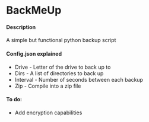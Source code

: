 BackMeUp
========

#### Description
A simple but functional python backup script


#### Config.json explained
* Drive - Letter of the drive to back up to
* Dirs - A list of directories to back up
* Interval - Number of seconds between each backup
* Zip - Compile into a zip file


#### To do:
* Add encryption capabilities
